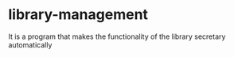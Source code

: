 # library-management
It is a program that makes the functionality of the library secretary automatically
